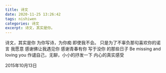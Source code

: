 ```yaml
---
title: 诗文
date: 2020-11-25 13:26:42
tags: nishiwen
categories: 诗文
excerpt: 诗文，其实是你。
---
```

诗文，其实是你
为你写诗，为你痴
即使我不会。
只是为了不辜负那句喜欢你的诺言
我愿意
感谢佛让我遇见你
感谢青春有你
写于没你
的那些日子
Be missing and loving you
作谴自己，无聊，小小的抒发一下
内心的真实感受

2015年10月13日
